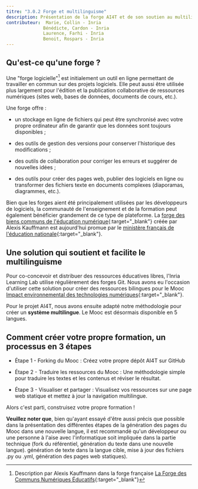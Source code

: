 ```yaml
---
titre: "3.0.2 Forge et multilinguisme"
description: Présentation de la forge AI4T et de son soutien au multilinguisme - Un outil en ligne pour travailler ensemble sur des contenus éducatifs.
contributeur:  Marie, Collin - Inria
              Bénédicte, Cardon - Inria
              Laurence, Farhi - Inria
              Benoit, Rospars - Inria
---
```


## Qu'est-ce qu'une forge ?

Une "forge logicielle"[^forgedef] est initialement un outil en ligne permettant de travailler en commun sur des projets logiciels. Elle peut aussi être utilisée plus largement pour l'édition et la publication collaborative de ressources numériques (sites web, bases de données, documents de cours, etc.).

Une forge offre :

- un stockage en ligne de fichiers qui peut être synchronisé avec votre propre ordinateur afin de garantir que les données sont toujours disponibles ;

- des outils de gestion des versions pour conserver l'historique des modifications ;

- des outils de collaboration pour corriger les erreurs et suggérer de nouvelles idées ;

- des outils pour créer des pages web, publier des logiciels en ligne ou transformer des fichiers texte en documents complexes (diaporamas, diagrammes, etc.).

Bien que les forges aient été principalement utilisées par les développeurs de logiciels, la communauté de l'enseignement et de la formation peut également bénéficier grandement de ce type de plateforme. La [forge des biens communs de l'éducation numérique](https://forge.aeif.fr/framaka/que-la-forge-soit-avec-toi#quest-ce-quune-forge-){:target="_blank"} créée par Alexis Kauffmann est aujourd'hui promue par le [ministère français de l'éducation nationale](https://www.education.gouv.fr){:target="_blank"}.

## Une solution qui soutient et facilite le multilinguisme

Pour co-concevoir et distribuer des ressources éducatives libres, l'Inria Learning Lab utilise régulièrement des forges Git. Nous avons eu l'occasion d'utiliser cette solution pour créer des ressources bilingues pour le Mooc [Impact environnemental des technologies numériques](https://learninglab.gitlabpages.inria.fr/mooc-impacts-num/mooc-impacts-num-ressources/en/index.html){:target="_blank"}.

Pour le projet AI4T, nous avons ensuite adapté notre méthodologie pour créer un **système multilingue**. Le Mooc est désormais disponible en 5 langues.

## **Comment créer votre propre formation, un processus en 3 étapes**

- Étape 1 - Forking du Mooc : Créez votre propre dépôt AI4T sur GitHub

- Étape 2 - Traduire les ressources du Mooc : Une méthodologie simple pour traduire les textes et les contenus et réviser le résultat.

- Étape 3 - Visualiser et partager : Visualisez vos ressources sur une page web statique et mettez à jour la navigation multilingue.

Alors c'est parti, construisez votre propre formation !

**Veuillez noter que**, bien qu'ayant essayé d'être aussi précis que possible dans la présentation des différentes étapes de la génération des pages du Mooc dans une nouvelle langue, il est recommandé qu'un développeur ou une personne à l'aise avec l'informatique soit impliquée dans la partie technique (fork du référentiel, génération du texte dans une nouvelle langue).
génération de texte dans la langue cible, mise à jour des fichiers .py ou .yml, génération des pages web statiques).

[^forgedef]: Description par Alexis Kauffmann dans la forge française [La Forge des Communs Numériques Éducatifs](https://forge.aeif.fr/framaka/que-la-forge-soit-avec-toi#quest-ce-quune-forge-){:target="_blank"}
